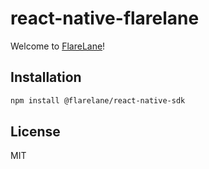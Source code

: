 # react-native-flarelane

Welcome to [FlareLane](https://flarelane.com)!

## Installation

```sh
npm install @flarelane/react-native-sdk
```

## License

MIT
